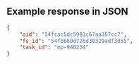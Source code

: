 

## Example response in JSON

```json
{
    "oid": "54fcac5dc5981c67aa357cc7", 
    "fs_id": "54fbb60d726d30329adf3d55", 
    "task_id": "mp-940234"
}
```


